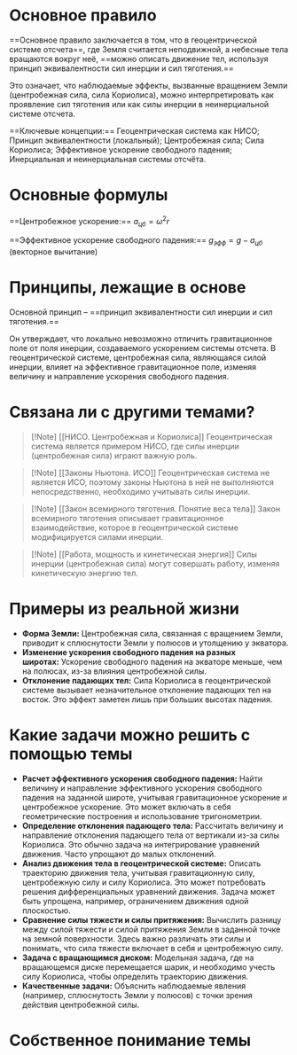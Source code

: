 # Основное правило

==Основное правило заключается в том, что в геоцентрической системе отсчета==, где Земля считается неподвижной, а небесные тела вращаются вокруг неё, ==можно описать движение тел, используя принцип эквивалентности сил инерции и сил тяготения.==

Это означает, что наблюдаемые эффекты, вызванные вращением Земли (центробежная сила, сила Кориолиса), можно интерпретировать как проявление сил тяготения или как силы инерции в неинерциальной системе отсчета.

==Ключевые концепции:== Геоцентрическая система как НИСО; Принцип эквивалентности (локальный); Центробежная сила; Сила Кориолиса; Эффективное ускорение свободного падения; Инерциальная и неинерциальная системы отсчёта.
# Основные формулы

==Центробежное ускорение:== $a_{цб} = \omega ^2 r$

==Эффективное ускорение свободного падения:== $g_{эфф} = g - a_{цб}$ (векторное вычитание)
# Принципы, лежащие в основе

Основной принцип – ==принцип эквивалентности сил инерции и сил тяготения.==

Он утверждает, что локально невозможно отличить гравитационное поле от поля инерции, создаваемого ускорением системы отсчета. В геоцентрической системе, центробежная сила, являющаяся силой инерции, влияет на эффективное гравитационное поле, изменяя величину и направление ускорения свободного падения.
# Связана ли с другими темами?

>[!Note] [[НИСО. Центробежная и Кориолиса]]
>Геоцентрическая система является примером НИСО, где силы инерции (центробежная сила) играют важную роль.

>[!Note] [[Законы Ньютона. ИСО]]
>Геоцентрическая система не является ИСО, поэтому законы Ньютона в ней не выполняются непосредственно, необходимо учитывать силы инерции.

>[!Note] [[Закон всемирного тяготения. Понятие веса тела]]
>Закон всемирного тяготения описывает гравитационное взаимодействие, которое в геоцентрической системе модифицируется силами инерции.

>[!Note] [[Работа, мощность и кинетическая энергия]]
>Силы инерции (центробежная сила) могут совершать работу, изменяя кинетическую энергию тел.
# Примеры из реальной жизни

- **Форма Земли:** Центробежная сила, связанная с вращением Земли, приводит к сплюснутости Земли у полюсов и утолщению у экватора.
- **Изменение ускорения свободного падения на разных широтах:** Ускорение свободного падения на экваторе меньше, чем на полюсах, из-за влияния центробежной силы.
- **Отклонение падающих тел:** Сила Кориолиса в геоцентрической системе вызывает незначительное отклонение падающих тел на восток. Это эффект заметен лишь при больших высотах падения.
# Какие задачи можно решить с помощью темы

- **Расчет эффективного ускорения свободного падения:** Найти величину и направление эффективного ускорения свободного падения на заданной широте, учитывая гравитационное ускорение и центробежное ускорение. Это может включать в себя геометрические построения и использование тригонометрии.
- **Определение отклонения падающего тела:** Рассчитать величину и направление отклонения падающего тела от вертикали из-за силы Кориолиса. Это обычно задача на интегрирование уравнений движения. Часто упрощают до малых отклонений.
- **Анализ движения тела в геоцентрической системе:** Описать траекторию движения тела, учитывая гравитационную силу, центробежную силу и силу Кориолиса. Это может потребовать решения дифференциальных уравнений движения. Задача может быть упрощена, например, ограничением движения одной плоскостью.
- **Сравнение силы тяжести и силы притяжения:** Вычислить разницу между силой тяжести и силой притяжения Земли в заданной точке на земной поверхности. Здесь важно различать эти силы и понимать, что сила тяжести включает в себя и центробежную силу.
- **Задача с вращающимся диском:** Модельная задача, где на вращающемся диске перемещается шарик, и необходимо учесть силу Кориолиса, чтобы определить траекторию движения.
- **Качественные задачи:** Объяснить наблюдаемые явления (например, сплюснутость Земли у полюсов) с точки зрения действия центробежной силы.
# Собственное понимание темы